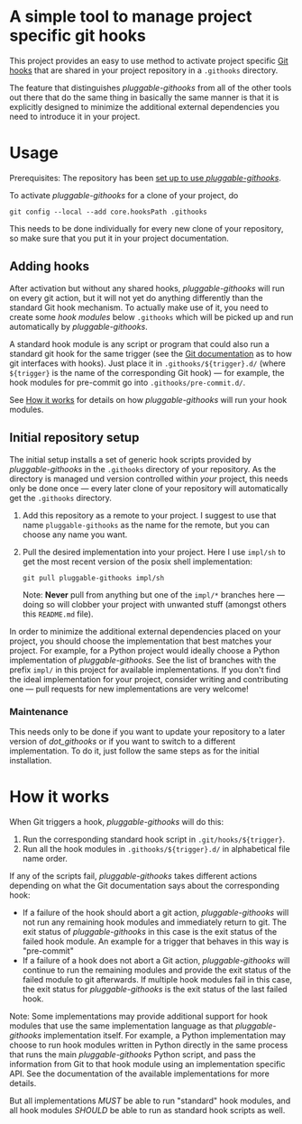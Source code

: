 # A simple tool to manage project specific git hooks

This project provides an easy to use method to activate project specific [Git hooks](https://git-scm.com/book/en/v2/Customizing-Git-Git-Hooks) that are shared in your project repository in a `.githooks` directory.

The feature that distinguishes _pluggable-githooks_ from all of the other tools out there that do the same thing in basically the same manner is that it is explicitly designed to minimize the additional external dependencies you need to introduce it in your project.

# Usage

Prerequisites: The repository has been [set up to use _pluggable-githooks_](#initial-repository-setup).

To activate _pluggable-githooks_ for a clone of your project, do
~~~
git config --local --add core.hooksPath .githooks
~~~

This needs to be done individually for every new clone of your repository, so make sure that you put it in your project documentation.

## Adding hooks

After activation but without any shared hooks, _pluggable-githooks_ will run on every git action, but it will not yet do anything differently than the standard Git hook mechanism. To actually make use of it, you need to create some _hook modules_ below `.githooks` which will be picked up and run automatically by _pluggable-githooks_.

A standard hook module is any script or program that could also run a standard git hook for the same trigger (see the [Git documentation](https://git-scm.com/docs/githooks) as to how git interfaces with hooks). Just place it in `.githooks/${trigger}.d/` (where `${trigger}` is the name of the corresponding Git hook) — for example, the hook modules for pre-commit go into `.githooks/pre-commit.d/`.

See [How it works](#how-it-works) for details on how _pluggable-githooks_ will run your hook modules.

## Initial repository setup

The initial setup installs a set of generic hook scripts provided by _pluggable-githooks_ in the `.githooks` directory of your repository. As the directory is managed und version controlled within _your_ project, this needs only be done once — every later clone of your repository will automatically get the `.githooks` directory.

1. Add this repository as a remote to your project. I suggest to use that name `pluggable-githooks` as the name for the remote, but you can choose any name you want.

2. Pull the desired implementation into your project. Here I use `impl/sh` to get the most recent version of the posix shell implementation:
   ~~~
   git pull pluggable-githooks impl/sh
   ~~~
   Note: **Never** pull from anything but one of the `impl/*` branches here — doing so will clobber your project with unwanted stuff (amongst others this `README.md` file).

In order to minimize the additional external dependencies placed on your project, you should choose the implementation that best matches your project. For example, for a Python project would ideally choose a Python implementation of _pluggable-githooks_. See the list of branches with the prefix `impl/` in this project for available implementations. If you don't find the ideal implementation for your project, consider writing and contributing one — pull requests for new implementations are very welcome!

### Maintenance

This needs only to be done if you want to update your repository to a later version of _dot_githooks_ or if you want to switch to a different implementation. To do it, just follow the same steps as for the initial installation.

# How it works

When Git triggers a hook, _pluggable-githooks_ will do this:

1. Run the corresponding standard hook script in `.git/hooks/${trigger}`.
2. Run all the hook modules in `.githooks/${trigger}.d/` in alphabetical file name order.

If any of the scripts fail, _pluggable-githooks_ takes different actions depending on what the Git documentation says about the corresponding hook:
- If a failure of the hook should abort a git action, _pluggable-githooks_ will not run any remaining hook modules and immediately return to git. The exit status of _pluggable-githooks_ in this case is the exit status of the failed hook module. An example for a trigger that behaves in this way is "pre-commit"
- If a failure of a hook does not abort a Git action, _pluggable-githooks_ will continue to run the remaining modules and provide the exit status of the failed module to git afterwards. If multiple hook modules fail in this case, the exit status for _pluggable-githooks_ is the exit status of the last failed hook.


Note: Some implementations may provide additional support for hook modules that use the same implementation language as that _pluggable-githooks_ implementation itself. For example, a Python implementation may choose to run hook modules written in Python directly in the same process that runs the main _pluggable-githooks_ Python script, and pass the information from Git to that hook module using an implementation specific API. See the documentation of the available implementations for more details.

But all implementations _MUST_ be able to run "standard" hook modules, and all hook modules _SHOULD_ be able to run as standard hook scripts as well.

